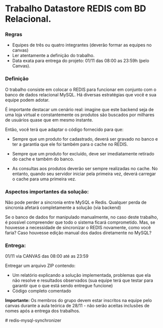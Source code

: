# Trabalho Datastore REDIS com BD Relacional.

### Regras
- Equipes de três ou quatro integrantes (deverão formar as equipes no canvas)
- Ler atentamente a definição do trabalho.
- Data exata para entrega do projeto: 01/11 das 08:00 as 23:59h (pelo Canvas).

### Definição

O trabalho consiste em colocar o REDIS para funcionar em conjunto com o banco de dados relacional MySQL. Há diversas estratégias que você e sua equipe podem adotar. 

É importante destacar um cenário real: imagine que este backend seja de uma loja virtual e constantemente os produtos são buscados por milhares de usuários quase que em mesmo instante.

Então, você terá que adaptar o código fornecido para que: 

- Sempre que um produto for cadastrado, deverá ser gravado no banco e ter a garantia que ele foi também para o cache no REDIS.

- Sempre que um produto for excluído, deve ser imediatamente retirado do cache e também do banco. 

- As consultas aos produtos deverão ser sempre realizadas no cache. No entanto, quando seu servidor iniciar pela primeira vez, deverá carregar o cache para uma primeira vez. 

### Aspectos importantes da solução:

Não pode perder a sincronia entre MySQL e Redis. Qualquer perda de sincronia afetará completamente a solução (via backend)

Se o banco de dados for manipulado manualmente, no caso deste trabalho, é possível compreender que todo o sistema ficará comprometido. Mas, se houvesse a necessidade de sincronizar o REDIS novamente, como você faria? Caso houvesse edição manual dos dados diretamente no MySQL? 

### Entrega: 

01/11 via CANVAS das 08:00 até as 23:59

Entregar um arquivo ZIP contendo:
- Um relatório explicando a solução implementada, problemas que ela não resolve e resultados observados (sua equipe terá que testar para garantir que o que está sendo entregue funcione)
- Código completo comentado

**Importante:** Os membros do grupo devem estar inscritos na equipe pelo canvas durante a aula teórica de 28/11 - não serão aceitas inclusões de nomes após a entrega dos trabalhos. 

#   r e d i s - m y s q l - s y n c h r o n i z e r  
 
